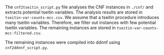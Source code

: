 The `cnf2tseitin_script.py` file analyses the CNF instances in `./cnf/` and extracts potential tseitin variables.
The analysis results are stored in `tseitin-var-counts-mcc.csv`.
We assume that a tseitin procedure introduces many tseitin variables.
Therefore, we filter out instances with few potential tseitin variables.
The remaining instances are stored in `tseitin-var-counts-mcc-filtered.csv`.


The remaining instances were compiled into ddnnf using `cnf2ddnnf_script.py`.
